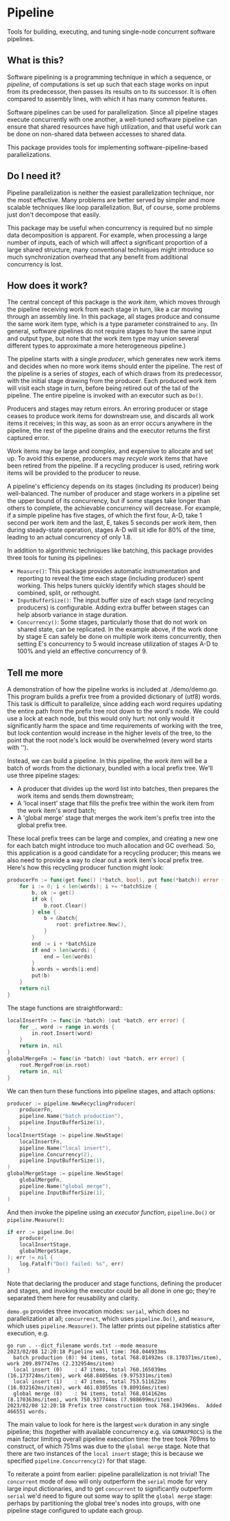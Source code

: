 # Pipeline

Tools for building, executing, and tuning single-node concurrent software
pipelines.

## What is this?

Software pipelining is a programming technique in which a sequence, or 
*pipeline*, of computations is set up such that each stage works on input from
its predecessor, then passes its results on to its successor.  It is often
compared to assembly lines, with which it has many common features.

Software pipelines can be used for parallelization.  Since all pipeline stages
execute concurrently with one another, a well-tuned software pipeline can ensure
that shared resources have high utilization, and that useful work can be done
on non-shared data between accesses to shared data.

This package provides tools for implementing software-pipeline-based
parallelizations.

## Do I need it?

Pipeline parallelization is neither the easiest parallelization technique, nor
the most effective.  Many problems are better served by simpler and more
scalable techniques like loop parallelization.  But, of course, some problems
just don't decompose that easily.

This package may be useful when concurrency is required but no simple data
decomposition is apparent.  For example, when processing a large number of
inputs, each of which will affect a significant proportion of a large shared
structure, many conventional techniques might introduce so much synchronization
overhead that any benefit from additional concurrency is lost.

## How does it work?

The central concept of this package is the *work item*, which moves through the
pipeline receiving work from each stage in turn, like a car moving through an
assembly line.  In this package, all stages produce and consume the same work
item type, which is a type parameter constrained to `any`.  (In general,
software pipelines do not require stages to have the same input and output type,
but note that the work item type may union several different types to
approximate a more heterogeneous pipeline.)

The pipeline starts with a single *producer*, which generates new work items and
decides when no more work items should enter the pipeline.  The rest of the
pipeline is a series of *stages*, each of which draws from its predecessor,
with the initial stage drawing from the producer.  Each produced work item will
visit each stage in turn, before being retired out of the tail of the pipeline.
The entire pipeline is invoked with an executor such as `Do()`.

Producers and stages may return errors.  An erroring producer or stage ceases
to produce work items for downstream use, and discards all work items it
receives; in this way, as soon as an error occurs anywhere in the pipeline,
the rest of the pipeline drains and the executor returns the first captured
error.

Work items may be large and complex, and expensive to allocate and set up.  To
avoid this expense, producers may *recycle* work items that have been retired
from the pipeline.  If a recycling producer is used, retiring work items will
be provided to the producer to reuse.

A pipeline's efficiency depends on its stages (including its producer) being
well-balanced.  The number of producer and stage workers in a pipeline set the
upper bound of its concurrency, but if some stages take longer than others to
complete, the achievable concurrency will decrease.  For example, if a simple
pipeline has five stages, of which the first four, A-D, take 1 second per work
item and the last, E, takes 5 seconds per work item, then during steady-state
operation, stages A-D will sit idle for 80% of the time, leading to an actual
concurrency of only 1.8.

In addition to algorithmic techniques like batching, this package provides three
tools for tuning its pipelines:

*   `Measure()`: This package provides automatic instrumentation and reporting
    to reveal the time each stage (including producer) spent working.  This
    helps tuners quickly identify which stages should be combined, split, or
    rethought. 
*   `InputBufferSize()`: The input buffer size of each stage (and recycling
    producers) is configurable.  Adding extra buffer between stages can help
    absorb variance in stage duration.
*   `Concurrency()`: Some stages, particularly those that do not work on shared
    state, can be replicated.  In the example above, if the work done by stage E
    can safely be done on multiple work items concurrently, then setting E's
    concurrency to 5 would increase utilization of stages A-D to 100% and yield
    an effective concurrency of 9.

## Tell me more

A demonstration of how the pipeline works is included at ./demo/demo.go.  This
program builds a prefix tree from a provided dictionary of (utf8) words.  This
task is difficult to parallelize, since adding each word requires updating the
entire path from the prefix tree root down to the word's node.  We could use
a lock at each node, but this would only hurt: not only would it significantly
harm the space and time requirements of working with the tree, but lock
contention would increase in the higher levels of the tree, to the point that
the root node's lock would be overwhelmed (every word starts with '').

Instead, we can build a pipeline.  In this pipeline, the *work item* will be
a batch of words from the dictionary, bundled with a local prefix tree.  We'll
use three pipeline stages:

*   A producer that divides up the word list into batches, then prepares the
    work items and sends them downstream;
*   A 'local insert' stage that fills the prefix tree within the work item from
    the work item's word batch;
*   A 'global merge' stage that merges the work item's prefix tree into the
    global prefix tree.
    
These local prefix trees can be large and complex, and creating a new one for
each batch might introduce too much allocation and GC overhead.  So, this
application is a good candidate for a recycling producer; this means we also
need to provide a way to clear out a work item's local prefix tree.  Here's how
this recycling producer function might look:

```go
producerFn := func(get func() (*batch, bool), put func(*batch)) error {
    for i := 0; i < len(words); i += *batchSize {
        b, ok := get()
        if ok {
   			b.root.Clear()
   		} else {
   			b = &batch{
   				root: prefixtree.New(),
   			}
   		}
   		end := i + *batchSize
   		if end > len(words) {
   			end = len(words)
   		}
   		b.words = words[i:end]
   		put(b)
   	}
   	return nil
}
```

The stage functions are straightforward::

```go
localInsertFn := func(in *batch) (out *batch, err error) {
   	for _, word := range in.words {
   	   	in.root.Insert(word)
   	}
   	return in, nil
}
globalMergeFn := func(in *batch) (out *batch, err error) {
   	root.MergeFrom(in.root)
   	return in, nil
}
```

We can then turn these functions into pipeline stages, and attach options:

```go
producer := pipeline.NewRecyclingProducer(
    producerFn,
    pipeline.Name("batch production"),
	pipeline.InputBufferSize(1),
)
localInsertStage := pipeline.NewStage(
	localInsertFn,
    pipeline.Name("local insert"),
	pipeline.Concurrency(2),
	pipeline.InputBufferSize(1),
)
globalMergeStage := pipeline.NewStage(
	globalMergeFn,
    pipeline.Name("global merge"),
	pipeline.InputBufferSize(1),
)
```

And then invoke the pipeline using an *executor function*, `pipeline.Do()` or
`pipeline.Measure()`:

```go
if err := pipeline.Do(
    producer,
	localInsertStage,
	globalMergeStage,
); err != nil {
    log.Fatalf("Do() failed: %s", err)
}
```

Note that declaring the producer and stage functions, defining the producer and
stages, and invoking the executor could be all done in one go; they're
separated them here for reusability and clarity.

`demo.go` provides three invocation modes: `serial`, which does no
parallelization at all; `concurrenct`, which uses `pipeline.Do()`, and
`measure`, which uses `pipeline.Measure()`.  The latter prints out pipeline
statistics after execution, e.g.

```
go run . --dict_filename words.txt --mode measure
2023/02/08 12:20:18 Pipeline wall time: 768.044933ms
  batch production (0): 94 items, total 768.01492ms (8.170371ms/item), work 209.897747ms (2.232954ms/item)
  local insert (0)    : 47 items, total 760.165039ms (16.173724ms/item), work 468.84056ms (9.975331ms/item)
  local insert (1)    : 47 items, total 753.511622ms (16.032162ms/item), work 461.03055ms (9.80916ms/item)
  global merge (0)    : 94 items, total 768.014162ms (8.170363ms/item), work 750.937744ms (7.988699ms/item)
2023/02/08 12:20:18 Prefix tree construction took 768.194396ms.  Added 466551 words.
```

The main value to look for here is the largest `work` duration in any single
pipeline; this (together with available concurrency e.g. via `GOMAXPROCS`)
is the main factor limiting overall pipeline execution time: the tree took
769ms to construct, of which 751ms was due to the `global merge` stage.  Note
that there are two instances of the `local insert` stage; this is because we
specified
`pipeline.Concurrency(2)` for that stage.

To reiterate a point from earlier: pipeline parallelization is not trivial!
The `concurrent` mode of `demo` will only outperform the `serial` mode for very
large input dictionaries, and to get `concurrent` to significantly outperform
`serial` we'd need to figure out some way to split the `global merge` stage:
perhaps by partitioning the global tree's nodes into groups, with one pipeline
stage configured to update each group.

